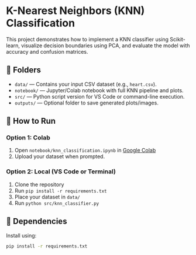 # K-Nearest Neighbors (KNN) Classification

This project demonstrates how to implement a KNN classifier using Scikit-learn, visualize decision boundaries using PCA, and evaluate the model with accuracy and confusion matrices.

## 📁 Folders
- `data/` — Contains your input CSV dataset (e.g., `heart.csv`).
- `notebook/` — Jupyter/Colab notebook with full KNN pipeline and plots.
- `src/` — Python script version for VS Code or command-line execution.
- `outputs/` — Optional folder to save generated plots/images.

## 🚀 How to Run
### Option 1: Colab
1. Open `notebook/knn_classification.ipynb` in [Google Colab](https://colab.research.google.com/)
2. Upload your dataset when prompted.

### Option 2: Local (VS Code or Terminal)
1. Clone the repository
2. Run `pip install -r requirements.txt`
3. Place your dataset in `data/`
4. Run `python src/knn_classifier.py`

## 🧪 Dependencies
Install using:
```bash
pip install -r requirements.txt
